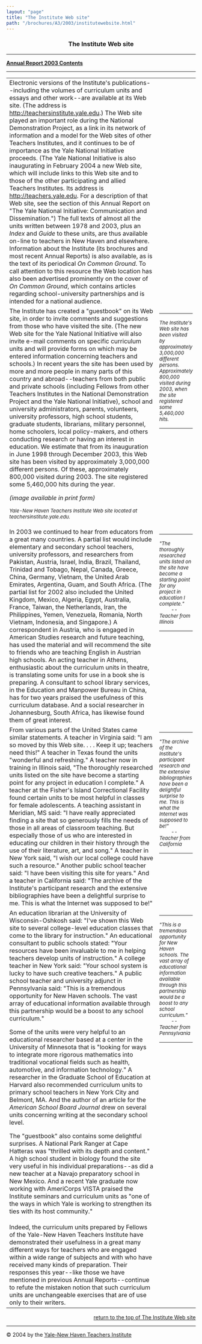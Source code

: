 ```yaml
---
layout: "page"
title: "The Institute Web site"
path: "/brochures/A3/2003/institutewebsite.html"
---
```

<main>
<center>
<b><h3><a name="top"></a>The Institute Web site</h3></b>
</center>
<hr/>
<b><a href="index.html">Annual Report 2003 Contents</a></b>
<hr/>
<table cellpadding="4"><tbody><tr>
<td valign="top" width="85%">
Electronic versions of the Institute's publications--including the volumes of curriculum units and essays and other work--are available at its Web site. (The address is <a href="/">http://teachersinstitute.yale.edu</a>.) The Web site played an important role during the National Demonstration Project, as a link in its network of information and a model for the Web sites of other Teachers Institutes, and it continues to be of importance as the Yale National Initiative proceeds. (The Yale National Initiative is also inaugurating in February 2004 a new Web site, which will include links to this Web site and to those of the other participating and allied Teachers Institutes. Its address is <a href="http://teachers.yale.edu">http://teachers.yale.edu</a>. For a description of that Web site, see the section of this Annual Report on "The Yale National Initiative: Communication and Dissemination.") The full texts of almost all the units written between 1978 and 2003, plus an  <i>Index</i> and  <i>Guide</i> to these units, are thus available on-line to teachers in New Haven and elsewhere. Information about the Institute (its brochures and most recent Annual Reports) is also available, as is the text of its periodical  <i>On</i>  <i>Common</i>  <i>Ground</i>. To call attention to this resource the Web location has also been advertised prominently on the cover of  <i>On</i>  <i>Common</i>  <i>Ground</i>, which contains articles regarding school-university partnerships and is intended for a national audience.</td><td valign="top"></td></tr>
<tr><td valign="top" width="85%">
The Institute has created a "guestbook" on its Web site, in order to invite comments and suggestions from those who have visited the site. (The new Web site for the Yale National Initiative will also invite e-mail comments on specific curriculum units and will provide forms on which may be entered information concerning teachers and schools.) In recent years the site has been used by more and more people in many parts of this country and abroad--teachers from both public and private schools (including Fellows from other Teachers Institutes in the National Demonstration Project and the Yale National Initiative), school and university administrators, parents, volunteers, university professors, high school students, graduate students, librarians, military personnel, home schoolers, local policy-makers, and others conducting research or having an interest in education. We estimate that from its inauguration in June 1998 through December 2003, this Web site has been visited by approximately 3,000,000 different persons. Of these, approximately 800,000 visited during 2003. The site registered some 5,460,000 hits during the year.<p>
<i>(image available in print form)</i></p><p>
<font size="-1"><i>Yale-New Haven Teachers Institute Web site located at teachersinstitute.yale.edu.
</i></font>
</p></td>
<td valign="top">
<hr/>
<font size="-1"><i>The Institute's Web site has been visited by approximately 3,000,000 different persons.  Approximately 800,000 visited during 2003, when the site registered some 5,460,000 hits.
</i></font>
<hr/></td></tr>
<tr><td valign="top" width="85%">
In 2003 we continued to hear from educators from a great many countries. A partial list would include elementary and secondary school teachers, university professors, and researchers from Pakistan, Austria, Israel, India, Brazil, Thailand, Trinidad and Tobago, Nepal, Canada, Greece, China, Germany, Vietnam, the United Arab Emirates, Argentina, Guam, and South Africa. (The partial list for 2002 also included the United Kingdom, Mexico, Algeria, Egypt, Australia, France, Taiwan, the Netherlands, Iran, the Philippines, Yemen, Venezuela, Romania, North Vietnam, Indonesia, and Singapore.) A correspondent in Austria, who is engaged in American Studies research and future teaching, has used the material and will recommend the site to friends who are teaching English in Austrian high schools. An acting teacher in Athens, enthusiastic about the curriculum units in theatre, is translating some units for use in a book she is preparing. A consultant to school library services, in the Education and Manpower Bureau in China, has for two years praised the usefulness of this curriculum database. And a social researcher in Johannesburg, South Africa, has likewise found them of great interest.</td>
<td valign="top">
<hr/>
<font size="-1"><i>"The thoroughly researched units listed on the site have become a starting point for any project in education I complete."
<br/>         --Teacher from Illinois
</i></font>
<hr/>
</td></tr>
<tr><td valign="top" width="85%">
From various parts of the United States came similar statements. A teacher in Virginia said: "I am so moved by this Web site. . . . Keep it up; teachers need this!" A teacher in Texas found the units "wonderful and refreshing." A teacher now in training in Illinois said, "The thoroughly researched units listed on the site have become a starting point for any project in education I complete." A teacher at the Fisher's Island Correctional Facility found certain units to be most helpful in classes for female adolescents. A teaching assistant in Meridian, MS said: "I have really appreciated finding a site that so generously fills the needs of those in all areas of classroom teaching. But especially those of us who are interested in educating our children in their history through the use of their literature, art, and song." A teacher in New York said, "I wish our local college could have such a resource." Another public school teacher said: "I have been visiting this site for years." And a teacher in California said: "The archive of the Institute's participant research and the extensive bibliographies have been a delightful surprise to me. This is what the Internet was supposed to be!"</td>
<td valign="top">
<hr/>
<font size="-1"><i>"The archive of the Institute's participant research and the extensive bibliographies have been a delightful surprise to me.  This is what the Internet was supposed to be!"
<br/>         --Teacher from California
</i></font>
<hr/>
</td></tr>
<tr><td valign="top" width="85%">
An education librarian at the University of Wisconsin-Oshkosh said: "I've shown this Web site to several college-level education classes that come to the library for instruction." An educational consultant to public schools stated: "Your resources have been invaluable to me in helping teachers develop units of instruction." A college teacher in New York said: "Your school system is lucky to have such creative teachers." A public school teacher and university adjunct in Pennsylvania said: "This is a tremendous opportunity for New Haven schools. The vast array of educational information available through this partnership would be a boost to any school curriculum."<p>
Some of the units were very helpful to an educational researcher based at a center in the University of Minnesota that is "looking for ways to integrate more rigorous mathematics into traditional vocational fields such as health, automotive, and information technology." A researcher in the Graduate School of Education at Harvard also recommended curriculum units to primary school teachers in New York City and Belmont, MA. And the author of an article for the  <i>American</i>  <i>School</i>  <i>Board</i>  <i>Journal</i> drew on several units concerning writing at the secondary school level.</p><p>
The "guestbook" also contains some delightful surprises. A National Park Ranger at Cape Hatteras was "thrilled with its depth and content." A high school student in biology found the site very useful in his individual preparations--as did a new teacher at a Navajo preparatory school in New Mexico. And a recent Yale graduate now working with AmeriCorps VISTA praised the Institute seminars and curriculum units as "one of the ways in which Yale is working to strengthen its ties with its host community."</p></td>
<td valign="top">
<hr/>
<font size="-1"><i>"This is a tremendous opportunity for New Haven schools. The vast array of educational information available through this partnership would be a boost to any school curriculum."
<br/>         --Teacher from Pennsylvania
</i></font>
<hr/>
</td></tr>
<tr><td valign="top" width="85%">
Indeed, the curriculum units prepared by Fellows of the Yale-New Haven Teachers Institute have demonstrated their usefulness in a great many different ways for teachers who are engaged within a wide range of subjects and with who have received many kinds of preparation. Their responses this year--like those we have mentioned in previous Annual Reports--continue to refute the mistaken notion that such curriculum units are unchangeable exercises that are of use only to their writers.
</td><td valign="top"></td></tr>
</tbody></table>
<div align="right"><a href="#top">return to the top of The Institute Web site</a></div>
<hr/>
© 2004 by the <a href="..\..\">Yale-New Haven Teachers Institute</a>
</main>